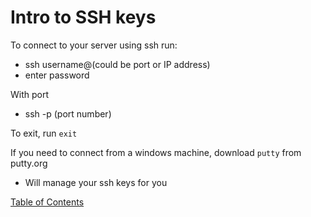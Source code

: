 # Intro to SSH keys

To connect to your server using ssh run:
- ssh username@(could be port or IP address)
- enter password

With port
- ssh -p (port number)

To exit, run `exit`

If you need to connect from a windows machine, download `putty` from putty.org
- Will manage your ssh keys for you




[Table of Contents](../index.md)

